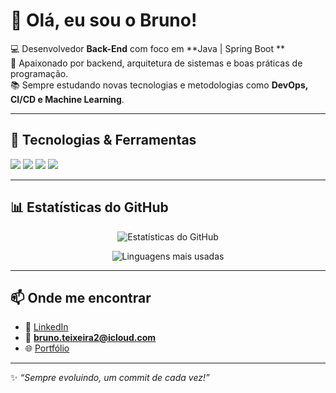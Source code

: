 # 👋 Olá, eu sou o Bruno!

💻 Desenvolvedor **Back-End** com foco em **Java | Spring Boot **  
🚀 Apaixonado por backend, arquitetura de sistemas e boas práticas de programação.  
📚 Sempre estudando novas tecnologias e metodologias como **DevOps, CI/CD e Machine Learning**.  

---

## 🚀 Tecnologias & Ferramentas

<p align="left">
  <img src="https://img.shields.io/badge/Java-ED8B00?style=for-the-badge&logo=openjdk&logoColor=white"/>
  <img src="https://img.shields.io/badge/Spring_Boot-6DB33F?style=for-the-badge&logo=springboot&logoColor=white"/>
  <img src="https://img.shields.io/badge/MySQL-005C84?style=for-the-badge&logo=mysql&logoColor=white"/>
  <img src="https://img.shields.io/badge/Git-F05032?style=for-the-badge&logo=git&logoColor=white"/>
</p>

---

## 📊 Estatísticas do GitHub

<p align="center">
  <img src="https://github-readme-stats.vercel.app/api?username=BrunoAuTeixeira&show_icons=true&theme=radical" alt="Estatísticas do GitHub"/>
</p>

<p align="center">
  <img src="https://github-readme-stats.vercel.app/api/top-langs/?username=BrunoAuTeixeira&layout=compact&theme=radical" alt="Linguagens mais usadas"/>
</p>

---

## 📫 Onde me encontrar

- 💼 [LinkedIn](https://www.linkedin.com)  
- 📧 **bruno.teixeira2@icloud.com**  
- 🌐 [Portfólio](https://github.com/BrunoAuTeixeira)

---

✨ _“Sempre evoluindo, um commit de cada vez!”_


